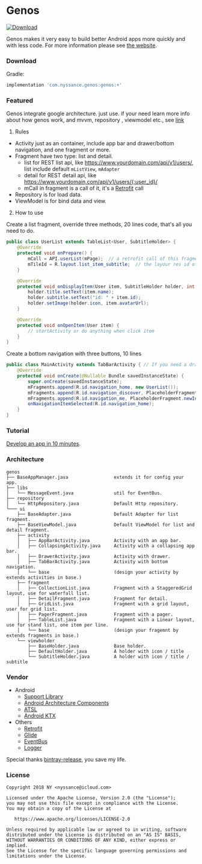 # Genos
[ ![Download](https://api.bintray.com/packages/nyssance/maven/genos/images/download.svg) ](https://bintray.com/nyssance/maven/genos/_latestVersion)

Genos makes it very easy to build better Android apps more quickly and with less code.
For more information please see [the website][1].

### Download
Gradle:
```gradle
implementation 'com.nyssance.genos:genos:+'
```
### Featured
Genos integrate google architecture. just use. if your need learn more info about how genos work, and mvvm, repository , viewmodel etc., see [link](https://developer.android.com/topic/libraries/architecture/index.html)

1. Rules

- Activity just as an container, include app bar and drawer/bottom navigation, and one fragment or more.
- Fragment have two type: list and detail.
  - list for REST list api, like https://www.yourdomain.com/api/v1/users/, list include default `mListView`, `mAdapter`
  - detail for REST detail api, like https://www.yourdomain,com/api/v1/users/{:user_id}/
  - mCall in fragment is a call of it, it's a [Retrofit](http://square.github.io/retrofit/) call 
- Repository is for load data.
- ViewModel is for bind data and view.

2. How to use

Create a list fragment, override three methods, 20 lines code, that's all you need to do.
```java
public class UserList extends TableList<User, SubtitleHolder> {
    @Override
    protected void onPrepare() {
        mCall = API.userList(mPage);  // a retrofit call of this fragment.
        mTileId = R.layout.list_item_subtitle;  // the layour res id of list item
    }

    @Override
    protected void onDisplayItem(User item, SubtitleHolder holder, int viewType) {
        holder.title.setText(item.name);
        holder.subtitle.setText("id: " + item.id);
        holder.setImage(holder.icon, item.avatarUrl);
    }

    @Override
    protected void onOpenItem(User item) {
        // startActivity or do anything when click item
    }
}
```

Create a bottom navigation with three buttons, 10 lines
```java
public class MainActivity extends TabBarActivity { // If you need a drawer navigation, just use DrawerActivity
    @Override
    protected void onCreate(@Nullable Bundle savedInstanceState) {
        super.onCreate(savedInstanceState);
        mFragments.append(R.id.navigation_home, new UserList());
        mFragments.append(R.id.navigation_discover, PlaceholderFragment.newInstance(2));
        mFragments.append(R.id.navigation_me, PlaceholderFragment.newInstance(3));
        onNavigationItemSelected(R.id.navigation_home);
    }
}
```

### Tutorial
[Develop an app in 10 minutes][1].

### Architecture
```
genos
├── BaseAppManager.java                 extends it for config your app.
├── libs
│   └── MessageEvent.java               util for EventBus.
├── repository
│   └── HttpRepository.java             Default Http repository.
└─── ui
    ├── BaseAdapter.java                Default Adapter for list fragment.
    ├── BaseViewModel.java              Default ViewModel for list and detail fragment.
    ├── activity
    │   ├── AppBarActivity.java         Activity with an app bar.
    │   ├── CollapsingActivity.java     Activity with a collapsing app bar.
    │   ├── DrawerActivity.java         Activity with drawer.
    │   ├── TabBarActivity.java         Activity with bottom navigation.
    │   └── base                        (design your activity by extends activities in base.)
    ├── fragment
    │   ├── CollectionList.java         Fragment with a StaggeredGrid layout, use for waterfall list.
    │   ├── DetailFragment.java         Fragment for detail.
    │   ├── GridList.java               Fragment with a grid layout, user for grid list.
    │   ├── PagerFragment.java          Fragment with a pager.
    │   ├── TableList.java              Fragment with a Linear layout, use for stand list, one item per line.
    │   └── base                        (design your fragemnt by extends fragments in base.)
    └── viewholder
        ├── BaseHolder.java             Base holder.
        ├── DefaultHolder.java          A holder with icon / title
        └── SubtitleHolder.java         A holder with icon / title / subtitle
```

### Vendor
* Android
  * [Support Library](https://developer.android.com/topic/libraries/support-library/index.html)
  * [Android Architecture Components](https://developer.android.com/topic/libraries/architecture/index.html)
  * [ATSL](https://developer.android.com/topic/libraries/testing-support-library/index.html)
  * [Android KTX](https://github.com/android/android-ktx)
* Others
  * [Retrofit](https://square.github.io/retrofit/)
  * [Glide](https://github.com/bumptech/glide)
  * [EventBus](https://github.com/greenrobot/EventBus)
  * [Logger](https://github.com/orhanobut/logger)

Special thanks [bintray-release](https://github.com/novoda/bintray-release), you save my life.

### License
    Copyright 2018 NY <nyssance@icloud.com>

    Licensed under the Apache License, Version 2.0 (the "License");
    you may not use this file except in compliance with the License.
    You may obtain a copy of the License at

       https://www.apache.org/licenses/LICENSE-2.0

    Unless required by applicable law or agreed to in writing, software
    distributed under the License is distributed on an "AS IS" BASIS,
    WITHOUT WARRANTIES OR CONDITIONS OF ANY KIND, either express or implied.
    See the License for the specific language governing permissions and
    limitations under the License.

[1]: https://nyssance.github.io/genos
[2]: https://search.maven.org/remote_content?g=com.nyssance.genos&a=genos&v=LATEST
[10]: https://developer.android.com/studio/projects/create-project.html
